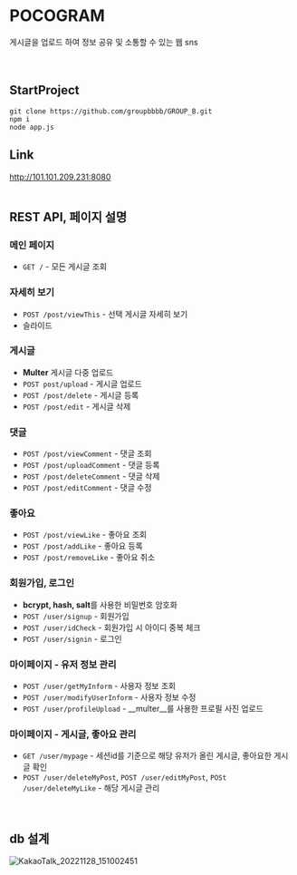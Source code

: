 # POCOGRAM
게시글을 업로드 하여 정보 공유 및 소통할 수 있는 웹 sns<br>
<br><br>
## StartProject
```
git clone https://github.com/groupbbbb/GROUP_B.git
npm i
node app.js
```
## Link
http://101.101.209.231:8080<br>
<br>
## REST API, 페이지 설명
### 메인 페이지
- `GET /` - 모든 게시글 조회
### 자세히 보기
- `POST /post/viewThis` - 선택 게시글 자세히 보기
- 슬라이드
### 게시글
- __Multer__ 게시글 다중 업로드
- `POST post/upload` - 게시글 업로드
- `POST /post/delete` - 게시글 등록
- `POST /post/edit` - 게시글 삭제
### 댓글
- `POST /post/viewComment` - 댓글 조회
- `POST /post/uploadComment` - 댓글 등록
- `POST /post/deleteComment` - 댓글 삭제
- `POST /post/editComment` - 댓글 수정
### 좋아요
- `POST /post/viewLike` - 좋아요 조회
- `POST /post/addLike` - 좋아요 등록
- `POST /post/removeLike` - 좋아요 취소
### 회원가입, 로그인
- **bcrypt, hash, salt**를 사용한 비밀번호 암호화
- `POST /user/signup` - 회원가입
- `POST /user/idCheck` - 회원가입 시 아이디 중복 체크
- `POST /user/signin` - 로그인
### 마이페이지 - 유저 정보 관리
- `POST /user/getMyInform` - 사용자 정보 조회
- `POST /user/modifyUserInform` - 사용자 정보 수정
- `POST /user/profileUpload` - __multer__를 사용한 프로필 사진 업로드
### 마이페이지 - 게시글, 좋아요 관리
- `GET /user/mypage` - 세션id를 기준으로 해당 유저가 올린 게시글, 좋아요한 게시글 확인
- `POST /user/deleteMyPost`, `POST /user/editMyPost`, `POSt /user/deleteMyLike` - 해당 게시글 관리<br>
<br><br>
## db 설계
![KakaoTalk_20221128_151002451](https://user-images.githubusercontent.com/56117742/204452924-371a12b5-2b83-4374-8297-7c383bb99a0d.png)
   


<!--
주석
## 페이지설명
> #### *mainpage.ejs : 게시글이 나열 된 메인화면
> <img width="900" alt="메인페이지" src="https://user-images.githubusercontent.com/97078724/204448494-c0fc85f6-c407-44e8-a56b-f3f3eae9e46e.PNG">

> #### *mainpage.ejs : 게시물 자세히보기 및 댓글 좋아요 / 해당 게시글 수정 및 삭제
> <img width="900" alt="자세히보기" src="https://user-images.githubusercontent.com/97078724/204448484-d7065614-4cc1-4165-ab3f-bebe68bbd5ad.PNG">

> #### *postUpload.ejs : 게시물 업로드(단일/다중 사진 업로드 가능)
> <img width="900" alt="파일업로드" src="https://user-images.githubusercontent.com/97078724/204455057-79bd74c3-65b1-4d4e-989d-8e1d50774a01.PNG">

> #### *signup.ejs : 회원가입
> <img width="900" alt="회원가입" src="https://user-images.githubusercontent.com/97078724/204448985-70510a97-6473-483e-b183-b4d10912c2a7.PNG">

> #### *signin.ejs : 로그인
> <img width="900" alt="로그인" src="https://user-images.githubusercontent.com/97078724/204448981-7660464f-1aad-4b65-bddc-d15232380d01.PNG">

> #### *.ejs : 사용자의 정보 수정 및 관리
> <img width="900" alt="logout" src="https://user-images.githubusercontent.com/97078724/204448488-80d871a7-6080-4c4d-b988-00280023a8cd.PNG">

> #### *mypage.ejs : 사용자가 올린 게시글 관리
> <img width="900" alt="게시글관리" src="https://user-images.githubusercontent.com/97078724/204448489-b43bdf5a-d386-4ab5-b966-f92a7a7d5ff0.PNG">

> #### *mypage.ejs : 사용자가 좋아요를 누른 게시글
> <img width="900" alt="좋아요보기" src="https://user-images.githubusercontent.com/97078724/204448486-7896a903-994d-4d24-9de1-df9d10a7deed.PNG">
-->
